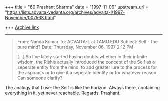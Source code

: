 +++
title = "60 Prashant Sharma"
date = "1997-11-06"
upstream_url = "https://lists.advaita-vedanta.org/archives/advaita-l/1997-November/007563.html"

+++
[Archive link](https://lists.advaita-vedanta.org/archives/advaita-l/1997-November/007563.html)

----------
> From: Nanda Kumar <nkumar at OPPENHEIMERFUNDS.COM>
> To: ADVAITA-L at TAMU.EDU
> Subject: Self - the pure mind?
> Date: Thursday, November 06, 1997 2:12 PM
>
>[...]
> So I've lately started having doubts whether in their infinite wisdom,
the
> Rishis actually introduced the concept of the Self as a seperate entity
> from the mind, to add greater lure to the process for the aspirants or to
> give it a seperate identity or for whatever reason. Can someone clarify?

 The analogy that I use:        the Self is like the horizon.  Always there,
containing everything in it, yet never reachable.
Regards,
Prashant.

